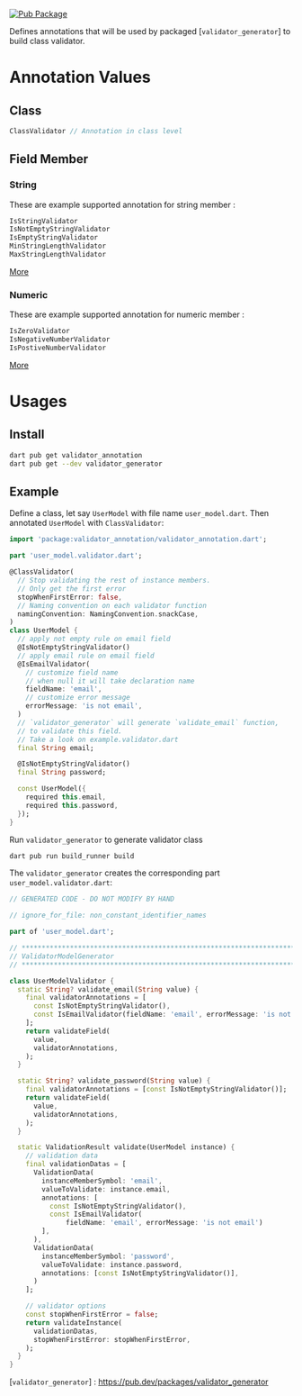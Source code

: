 [![Pub Package](https://img.shields.io/pub/v/validator_generator.svg)](https://pub.dev/packages/validator_generator)

Defines annotations that will be used by packaged [`validator_generator`] to build class validator.

# Annotation Values

## Class

```dart
ClassValidator // Annotation in class level
```

## Field Member

### String

These are example supported annotation for string member :

```dart
IsStringValidator
IsNotEmptyStringValidator
IsEmptyStringValidator
MinStringLengthValidator
MaxStringLengthValidator
```

[More](lib/annotations/string_annotations/string_metadatas.dart)

### Numeric

These are example supported annotation for numeric member :

```dart
IsZeroValidator
IsNegativeNumberValidator
IsPostiveNumberValidator
```

[More](lib/annotations/numeric_annotations/numeric_metadatas.dart)

# Usages

## Install

```bash
dart pub get validator_annotation
dart pub get --dev validator_generator
```

## Example

Define a class, let say `UserModel` with file name `user_model.dart`. Then annotated `UserModel` with `ClassValidator`:

```dart
import 'package:validator_annotation/validator_annotation.dart';

part 'user_model.validator.dart';

@ClassValidator(
  // Stop validating the rest of instance members.
  // Only get the first error
  stopWhenFirstError: false,
  // Naming convention on each validator function
  namingConvention: NamingConvention.snackCase,
)
class UserModel {
  // apply not empty rule on email field
  @IsNotEmptyStringValidator()
  // apply email rule on email field
  @IsEmailValidator(
    // customize field name
    // when null it will take declaration name
    fieldName: 'email',
    // customize error message
    errorMessage: 'is not email',
  )
  // `validator_generator` will generate `validate_email` function,
  // to validate this field.
  // Take a look on example.validator.dart
  final String email;

  @IsNotEmptyStringValidator()
  final String password;

  const UserModel({
    required this.email,
    required this.password,
  });
}
```

Run `validator_generator` to generate validator class

```bash
dart pub run build_runner build
```

The `validator_generator` creates the corresponding part `user_model.validator.dart`:

```dart
// GENERATED CODE - DO NOT MODIFY BY HAND

// ignore_for_file: non_constant_identifier_names

part of 'user_model.dart';

// **************************************************************************
// ValidatorModelGenerator
// **************************************************************************

class UserModelValidator {
  static String? validate_email(String value) {
    final validatorAnnotations = [
      const IsNotEmptyStringValidator(),
      const IsEmailValidator(fieldName: 'email', errorMessage: 'is not email')
    ];
    return validateField(
      value,
      validatorAnnotations,
    );
  }

  static String? validate_password(String value) {
    final validatorAnnotations = [const IsNotEmptyStringValidator()];
    return validateField(
      value,
      validatorAnnotations,
    );
  }

  static ValidationResult validate(UserModel instance) {
    // validation data
    final validationDatas = [
      ValidationData(
        instanceMemberSymbol: 'email',
        valueToValidate: instance.email,
        annotations: [
          const IsNotEmptyStringValidator(),
          const IsEmailValidator(
              fieldName: 'email', errorMessage: 'is not email')
        ],
      ),
      ValidationData(
        instanceMemberSymbol: 'password',
        valueToValidate: instance.password,
        annotations: [const IsNotEmptyStringValidator()],
      )
    ];

    // validator options
    const stopWhenFirstError = false;
    return validateInstance(
      validationDatas,
      stopWhenFirstError: stopWhenFirstError,
    );
  }
}
```

[`validator_generator`] : https://pub.dev/packages/validator_generator